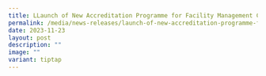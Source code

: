 ```yaml
---
title: LLaunch of New Accreditation Programme for Facility Management Certification
permalink: /media/news-releases/launch-of-new-accreditation-programme-for-facility-management-certification/
date: 2023-11-23
layout: post
description: ""
image: ""
variant: tiptap
---
```

